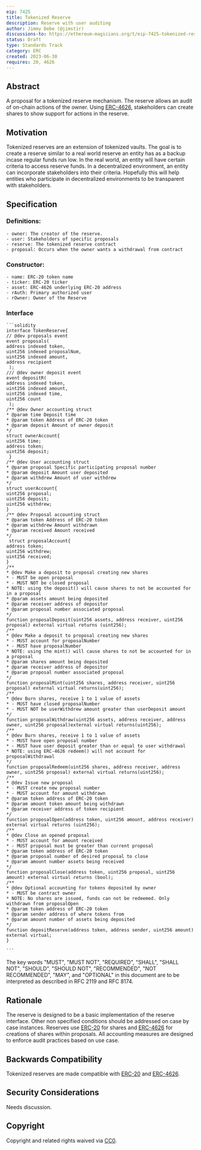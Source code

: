 ```yaml
---
eip: 7425
title: Tokenized Reserve
description: Reserve with user auditing
author: Jimmy Debe (@jimstir)
discussions-to: https://ethereum-magicians.org/t/eip-7425-tokenized-reserve/15297
status: Draft
type: Standards Track
category: ERC
created: 2023-06-30
requires: 20, 4626
---
```


## Abstract

A proposal for a tokenized reserve mechanism. The reserve allows an audit of on-chain actions of the owner. Using [ERC-4626](../EIPS/eip-4626.md), stakeholders can create shares to show support for actions in the reserve.

## Motivation

Tokenized reserves are an extension of tokenized vaults. The goal is to create a reserve similar to a real world reserve an entity has as a backup incase regular funds run low. In the real world, an entity will have certain criteria to access reserve funds. In a decentralized environment, an entity can incorporate stakeholders into their criteria. Hopefully this will help entities who participate in decentralized environments to be transparent with stakeholders.

## Specification

### Definitions:

	- owner: The creator of the reserve.
	- user: Stakeholders of specific proposals
	- reserve: The tokenized reserve contract
	- proposal: Occurs when the owner wants a withdrawal from contract
 
### Constructor:
 
 	- name: ERC-20 token name
  	- ticker: ERC-20 ticker
   	- asset: ERC-4626 underlying ERC-20 address
	- rAuth: Primary authorized user
	- rOwner: Owner of the Reserve
 
### Interface

    ```solidity
    interface TokenReserve{
    // @dev proposals event
    event proposals(
	address indexed token,
	uint256 indexed proposalNum,
	uint256 indexed amount,
	address recipient
     );
    /// @dev owner deposit event
    event depositR(
	address indexed token,
	uint256 indexed amount,
	uint256 indexed time,
	uint256 count
     );
    /** @dev Owner accounting struct
    * @param time Deposit time
    * @param token Address of ERC-20 token
    * @param deposit Amount of owner deposit
    */
    struct ownerAccount{
 	uint256 time;
 	address token;
 	uint256 deposit;
     }
    /** @dev User accounting struct
    * @param proposal Specific participating proposal number
    * @param deposit Amount user deposited
    * @param withdrew Amount of user withdrew
    */
    struct userAccount{
	uint256 proposal;
	uint256 deposit;
	uint256 withdrew;
    }
    /** @dev Proposal accounting struct
    * @param token Address of ERC-20 token
    * @param withdrew Amount withdrawn
    * @param received Amount received
    */
     struct proposalAccount{
	address token;
	uint256 withdrew;
	uint256 received;
    }
    /**
    * @dev Make a deposit to proposal creating new shares
    * - MUST be open proposal
    * - MUST NOT be closed proposal
    * NOTE: using the deposit() will cause shares to not be accounted for in a proposal
    * @param assets amount being deposited
    * @param receiver address of depositor
    * @param proposal number associated proposal
    */
    function proposalDeposit(uint256 assets, address receiver, uint256 proposal) external virtual returns (uint256);
    /**
    * @dev Make a deposit to proposal creating new shares
    * - MUST account for proposalNumber
    * - MUST have proposalNumber
    * NOTE: using the mint() will cause shares to not be accounted for in a proposal
    * @param shares amount being deposited
    * @param receiver address of depositor
    * @param proposal number associated proposal
    */
    function proposalMint(uint256 shares, address receiver, uint256 proposal) external virtual returns(uint256);
    /**
    * @dev Burn shares, receive 1 to 1 value of assets
    * - MUST have closed proposalNumber
    * - MUST NOT be userWithdrew amount greater than userDeposit amount
    */
    function proposalWithdraw(uint256 assets, address receiver, address owner, uint256 proposal)external virtual returns(uint256);
    /**
    * @dev Burn shares, receive 1 to 1 value of assets
    * - MUST have open proposal number
    * - MUST have user deposit greater than or equal to user withdrawal
    * NOTE: using ERC-4626 redeem() will not account for proposalWithdrawal
    */
    function proposalRedeem(uint256 shares, address receiver, address owner, uint256 proposal) external virtual returns(uint256);
    /**
    * @dev Issue new proposal
    * - MUST create new proposal number
    * - MUST account for amount withdrawn 
    * @param token address of ERC-20 token
    * @param amount token amount being withdrawn
    * @param receiver address of token recipient
    */
    function proposalOpen(address token, uint256 amount, address receiver) external virtual returns (uint256);
    /**
    * @dev Close an opened proposal
    * - MUST account for amount received
    * - MUST proposal must be greater than current proposal
    * @param token address of ERC-20 token
    * @param proposal number of desired proposal to close
    * @param amount number assets being received
    */
    function proposalClose(address token, uint256 proposal, uint256 amount) external virtual returns (bool);
    /**
    * @dev Optional accounting for tokens deposited by owner
    * - MUST be contract owner
    * NOTE: No shares are issued, funds can not be redeemed. Only withdrawn from proposalOpen
    * @param token address of ERC-20 token
    * @param sender address of where tokens from
    * @param amount number of assets being deposited
    */
    function depositReserve(address token, address sender, uint256 amount) external virtual;
    }
    
    ```

The key words "MUST", "MUST NOT", "REQUIRED", "SHALL", "SHALL NOT", "SHOULD", "SHOULD NOT", "RECOMMENDED", "NOT RECOMMENDED", "MAY", and "OPTIONAL" in this document are to be interpreted as described in RFC 2119 and RFC 8174.

## Rationale

The reserve is designed to be a basic implementation of the reserve interface. Other non specified conditions should be addressed on case by case instances. Reserves use [ERC-20](../EIPS/eip-20.md) for shares and [ERC-4626](../EIPS/eip-4626.md) for creations of shares within proposals. All accounting measures are designed to enforce audit practices based on use case. 

## Backwards Compatibility

Tokenized reserves are made compatible with [ERC-20](../EIPS/eip-20.md) and [ERC-4626](../EIPS/eip-4626.md).

## Security Considerations

Needs discussion.

## Copyright

Copyright and related rights waived via [CC0](../LICENSE.md).
